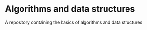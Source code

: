 # Algorithms and data structures
A repository containing the basics of algorithms and data structures
